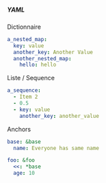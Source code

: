 ##### YAML

Dictionnaire

```yaml
a_nested_map:
  key: value
  another_key: Another Value
  another_nested_map:
    hello: hello
```

Liste / Sequence

```yaml
a_sequence:
  - Item 2
  - 0.5
  - key: value
    another_key: another_value
```

Anchors

```yaml
base: &base
  name: Everyone has same name

foo: &foo
  <<: *base
  age: 10
```